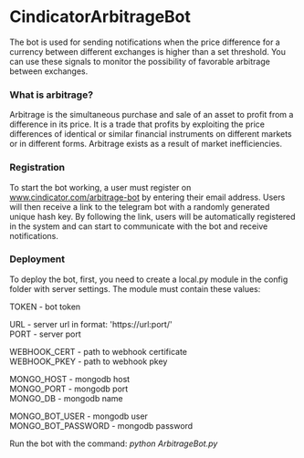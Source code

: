 # CindicatorArbitrageBot

The bot is used for sending notifications when the price difference for a currency between different exchanges is higher than a set threshold.
You can use these signals to monitor the possibility of favorable arbitrage between exchanges.

### What is arbitrage?

Arbitrage is the simultaneous purchase and sale of an asset to profit from a difference in its price.
It is a trade that profits by exploiting the price differences of identical or similar financial
instruments on different markets or in different forms. Arbitrage exists as a result of market inefficiencies.

### Registration

To start the bot working, a user must register on www.cindicator.com/arbitrage-bot by entering their email address.
Users will then receive a link to the telegram bot with a randomly generated unique hash key.
By following the link, users will be automatically registered in the system and can start to communicate with the bot and receive notifications.

### Deployment

To deploy the bot, first, you need to create a local.py module in the config folder with server settings.
The module must contain these values:

TOKEN - bot token

URL - server url in format: 'https://url:port/' \
PORT - server port

WEBHOOK_CERT - path to webhook certificate \
WEBHOOK_PKEY - path to webhook pkey

MONGO_HOST - mongodb host \
MONGO_PORT - mongodb port \
MONGO_DB - mongodb name

MONGO_BOT_USER - mongodb user \
MONGO_BOT_PASSWORD - mongodb password

Run the bot with the command: *python ArbitrageBot.py*
